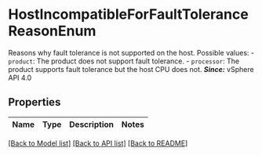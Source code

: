 # HostIncompatibleForFaultToleranceReasonEnum

Reasons why fault tolerance is not supported on the host.  Possible values: - `product`: The product does not support fault tolerance. - `processor`: The product supports fault tolerance but the host CPU does not.    ***Since:*** vSphere API 4.0 

## Properties
Name | Type | Description | Notes
------------ | ------------- | ------------- | -------------

[[Back to Model list]](../README.md#documentation-for-models) [[Back to API list]](../README.md#documentation-for-api-endpoints) [[Back to README]](../README.md)


